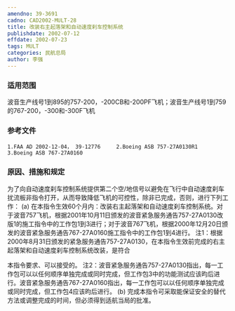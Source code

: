 ```yaml
---
amendno: 39-3691
cadno: CAD2002-MULT-28
title: 改装右主起落架和自动速度刹车控制系统
publishdate: 2002-07-12
effdate: 2002-07-23
tags: MULT
categories: 民航总局
author: 李强
---
```


### 适用范围 
波音生产线号1到895的757-200，-200CB和-200PF飞机；波音生产线号1到759的767-200，-300和-300F飞机

### 参考文件
    1.FAA AD 2002-12-04， 39-12776     2.Boeing ASB 757-27A0130R1     3.Boeing ASB 767-27A0160  

### 原因、措施和规定 
为了向自动速度刹车控制系统提供第二个空/地信号以避免在飞行中自动速度刹车扰流板非指令打开，从而导致降低飞机的可控性，除非已完成，否则，进行下列工作： 
   (a) 在本指令生效60个月内：改装右主起落架和自动速度刹车控制系统。对于波音757飞机，根据2001年10月11日颁发的波音紧急服务通告757-27A0130改版1的施工指令中的工作包1到3进行；对于波音767飞机，根据2000年12月20日颁发的波音紧急服务通告767-27A0160施工指令中的工作包1到4进行。 
    注1：根据2000年8月31日颁发的紧急服务通告757-27A0130，在本指令生效前完成的右主起落架和自动速度刹车控制系统改装，是符合
       
本指令要求、可以接受的。 
注2：波音紧急服务通告757-27A0130指出，每一工作包可以以任何顺序单独完成或同时完成，但工作包3中的功能测试应该昀后进行。波音紧急服务通告767-27A0160指出，每一工作包可以以任何顺序单独完成或同时完成，但工作包4应该昀后进行。 
   (b) 完成本指令可采取能保证安全的替代方法或调整完成的时间，但必须得到适航当局的批准。
